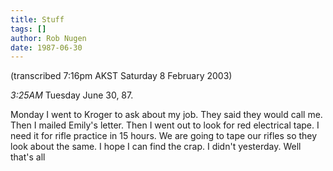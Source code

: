 ```yaml
---
title: Stuff
tags: []
author: Rob Nugen
date: 1987-06-30
---
```


<p class=note>(transcribed 7:16pm AKST Saturday 8 February 2003)</p>

<p class=date><em>3:25AM</em> Tuesday June 30, 87.</p>

<p>Monday I went to Kroger to ask about my job.  They said they would
call me.  Then I mailed Emily's letter.  Then I went out to look for
red electrical tape.  I need it for rifle practice in 15 hours.  We
are going to tape our rifles so they look about the same.  I hope I
can find the crap.  I didn't yesterday.  Well that's all</p>

